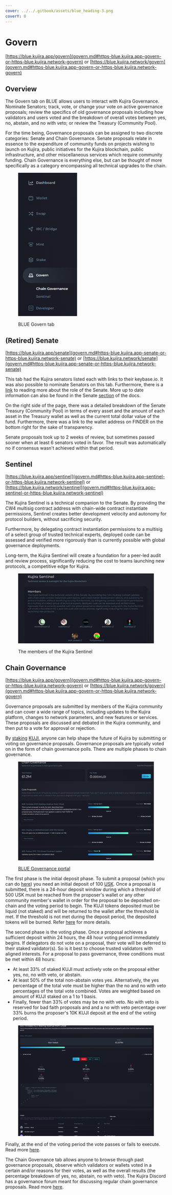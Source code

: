 ```yaml
---
cover: ../../.gitbook/assets/blue_heading-3.png
coverY: 0
---
```


# Govern

[https://blue.kujira.app/govern](govern.md#https-blue.kujira.app-govern-or-https-blue.kujira.network-govern) or [https://blue.kujira.network/govern](govern.md#https-blue.kujira.app-govern-or-https-blue.kujira.network-govern)

## Overview

The Govern tab on BLUE allows users to interact with Kujira Governance. Nominate Senators; track, vote, or change your vote on active governance proposals; review the specifics of old governance proposals including how validators and users voted and the breakdown of overall votes between yes, no, abstain, and no with veto; or review the Treasury (Community Pool).

For the time being, Governance proposals can be assigned to two discrete categories: Senate and Chain Governance. Senate proposals relate in essence to the expenditure of community funds on projects wishing to launch on Kujira, public initiatives for the Kujira blockchain, public infrastructure, and other miscellaneous services which require community funding. Chain Governance is everything else, but can be thought of more specifically as a category encompassing all technical upgrades to the chain.  &#x20;

<figure><img src="../../.gitbook/assets/image (126).png" alt="" width="184"><figcaption><p>BLUE Govern tab</p></figcaption></figure>

## (Retired) Senate

[https://blue.kujira.app/senate](govern.md#https-blue.kujira.app-senate-or-https-blue.kujira.network-senate) or [https://blue.kujira.network/senate](govern.md#https-blue.kujira.app-senate-or-https-blue.kujira.network-senate)

This tab had the Kujira senators listed each with links to their keybase.io. It was also possible to nominate Senators on this tab. Furthermore, there is a [link](https://medium.com/team-kujira/kujira-governance-grows-up-ca8b7c87753b) to reading more about the role of the Senate. More up to date information can also be found in the Senate [section](../senate.md) of the docs.

On the right side of the page, there was a detailed breakdown of the Senate Treasury (Community Pool) in terms of every asset and the amount of each asset in the Treasury wallet as well as the current total dollar value of the fund. Furthermore, there was a link to the wallet address on FINDER on the bottom right for the sake of transparency.&#x20;

Senate proposals took up to 2 weeks of review, but sometimes passed sooner when at least 6 senators voted in favor. The result was automatically no if consensus wasn't achieved within that period.

## Sentinel

[https://blue.kujira.app/sentinel](govern.md#https-blue.kujira.app-sentinel-or-https-blue.kujira.network-sentinel) or [https://blue.kujira.network/sentinel](govern.md#https-blue.kujira.app-sentinel-or-https-blue.kujira.network-sentinel)

The Kujira Sentinel is a technical companion to the Senate. By providing the CW4 multisig contract address with chain-wide contract instantiate permissions, Sentinel creates better development velocity and autonomy for protocol builders, without sacrificing security.&#x20;

Furthermore, by delegating contract instantiation permissions to a multisig of a select group of trusted technical experts, deployed code can be assessed and verified more rigorously than is currently possible with global governance deployments.

Long-term, the Kujira Sentinel will create a foundation for a peer-led audit and review process, significantly reducing the cost to teams launching new protocols, a competitive edge for Kujira.

<figure><img src="../../.gitbook/assets/image (120).png" alt=""><figcaption><p>The members of the Kujira Sentinel</p></figcaption></figure>

## Chain Governance

[https://blue.kujira.app/govern](govern.md#https-blue.kujira.app-govern-or-https-blue.kujira.network-govern) or [https://blue.kujira.network/govern](govern.md#https-blue.kujira.app-govern-or-https-blue.kujira.network-govern)

Governance proposals are submitted by members of the Kujira community and can cover a wide range of topics, including updates to the Kujira platform, changes to network parameters, and new features or services. These proposals are discussed and debated in the Kujira community, and then put to a vote for approval or rejection.

By [staking](../../governance/staking/staking-overview.md) [KUJI](../../tokenomics/kuji-token/), anyone can help shape the future of Kujira by submitting or voting on governance proposals. Governance proposals are typically voted on in the form of chain governance polls. There are multiple phases to chain governance.&#x20;

<figure><img src="../../.gitbook/assets/image (121).png" alt="" width="563"><figcaption><p><a href="https://blue.kujira.network/govern">BLUE Governance portal</a></p></figcaption></figure>

The first phase is the initial deposit phase. To submit a proposal (which you can do [here](https://blue.kujira.network/govern/new)) you need an initial deposit of 100 [USK](https://docs.kujira.app/dapps-and-infrastructure/usk-stablecoin). Once a proposal is submitted, there is a 24-hour deposit window during which a threshold of 500 USK must be reached from the proposer's wallet or any other community member's wallet in order for the proposal to be deposited on-chain and the voting period to begin. The KUJI tokens deposited must be liquid (not staked) and will be returned to the wallet after the threshold is met. If the threshold is not met during the deposit period, the deposited tokens will be burned. Refer [here](https://docs.kujira.app/governance/submit-a-proposal) for more details.

The second phase is the voting phase. Once a proposal achieves a sufficient deposit within 24 hours, the 48 hour voting period immediately begins. If delegators do not vote on a proposal, their vote will be deferred to their staked validator(s). So is it best to choose trusted validators with aligned interests. For a proposal to pass governance, three conditions must be met within 48 hours:

* At least 33% of staked KUJI must actively vote on the proposal either yes, no, no with veto, or abstain.
* At least 50% of the total non-abstain votes yes. Alternatively, the yes percentage of the total vote must be higher than the no and no with veto percentages of the total vote combined. Votes are weighted based on amount of KUJI staked on a 1 to 1 basis.
* Finally, fewer than 33% of votes may be no with veto. No with veto is reserved for bad faith proposals and and a no with veto percentage over 33% burns the proposer's 10K KUJI deposit at the end of the voting period.&#x20;

<figure><img src="../../.gitbook/assets/image (122).png" alt="" width="563"><figcaption></figcaption></figure>

Finally, at the end of the voting period the vote passes or fails to execute. Read more [here](https://docs.kujira.app/governance/vote-on-proposals).&#x20;

The Chain Governance tab allows anyone to browse through past governance proposals, observe which validators or wallets voted in a certain and/or reasons for their votes, as well as the overall results (the percentage breakdown of yes, no, abstain, no with veto). The Kujira Discord has a governance forum meant for discussing regular chain governance proposals. Read more [here](../../governance/discord-governance-forum.md).&#x20;



